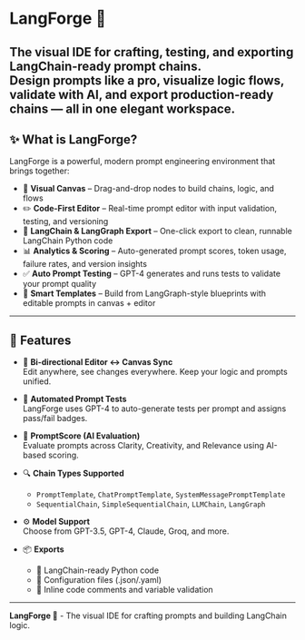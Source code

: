 # LangForge 🦜

**The visual IDE for crafting, testing, and exporting LangChain-ready prompt chains.**  
Design prompts like a pro, visualize logic flows, validate with AI, and export production-ready chains — all in one elegant workspace.
---

## ✨ What is LangForge?

LangForge is a powerful, modern prompt engineering environment that brings together:

- 🧩 **Visual Canvas** – Drag-and-drop nodes to build chains, logic, and flows  
- ✏️ **Code-First Editor** – Real-time prompt editor with input validation, testing, and versioning  
- 🔗 **LangChain & LangGraph Export** – One-click export to clean, runnable LangChain Python code  
- 📊 **Analytics & Scoring** – Auto-generated prompt scores, token usage, failure rates, and version insights  
- ✅ **Auto Prompt Testing** – GPT-4 generates and runs tests to validate your prompt quality  
- 🧠 **Smart Templates** – Build from LangGraph-style blueprints with editable prompts in canvas + editor

---

## 🚀 Features

- 🔄 **Bi-directional Editor ↔ Canvas Sync**  
  Edit anywhere, see changes everywhere. Keep your logic and prompts unified.

- 🧪 **Automated Prompt Tests**  
  LangForge uses GPT-4 to auto-generate tests per prompt and assigns pass/fail badges.

- 🎯 **PromptScore (AI Evaluation)**  
  Evaluate prompts across Clarity, Creativity, and Relevance using AI-based scoring.

- 🔍 **Chain Types Supported**  
  - `PromptTemplate`, `ChatPromptTemplate`, `SystemMessagePromptTemplate`  
  - `SequentialChain`, `SimpleSequentialChain`, `LLMChain`, `LangGraph`  

- ⚙️ **Model Support**  
  Choose from GPT-3.5, GPT-4, Claude, Groq, and more.

- 📦 **Exports**  
  - 🐍 LangChain-ready Python code  
  - 🧾 Configuration files (.json/.yaml)  
  - 💬 Inline code comments and variable validation

---
**LangForge 🦜** - The visual IDE for crafting prompts and building LangChain logic.
